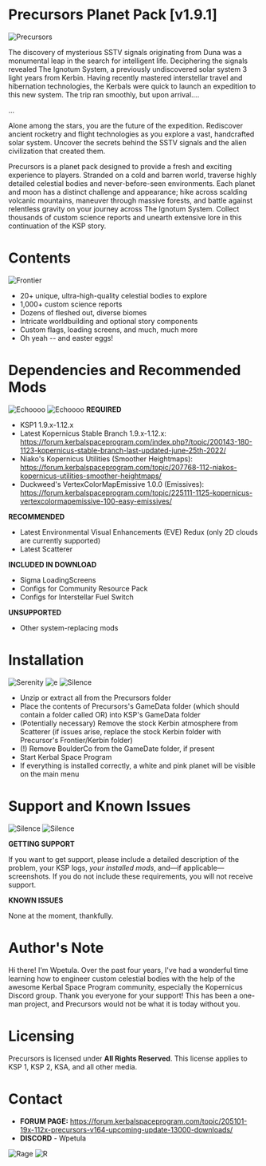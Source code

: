 # Precursors Planet Pack [v1.9.1]
![Precursors](https://i.imgur.com/YdqtDtg.png)

The discovery of mysterious SSTV signals originating from Duna was a monumental leap in the search for intelligent life. Deciphering the signals revealed The Ignotum System, a previously undiscovered solar system 3 light years from Kerbin. Having recently mastered interstellar travel and hibernation technologies, the Kerbals were quick to launch an expedition to this new system. The trip ran smoothly, but upon arrival....

…

Alone among the stars, you are the future of the expedition. Rediscover ancient rocketry and flight technologies as you explore a vast, handcrafted solar system. Uncover the secrets behind the SSTV signals and the alien civilization that created them.

Precursors is a planet pack designed to provide a fresh and exciting experience to players. Stranded on a cold and barren world, traverse highly detailed celestial bodies and never-before-seen environments. Each planet and moon has a distinct challenge and appearance; hike across scalding volcanic mountains, maneuver through massive forests, and battle against relentless gravity on your journey across The Ignotum System. Collect thousands of custom science reports and unearth extensive lore in this continuation of the KSP story.

# Contents
![Frontier](https://i.imgur.com/Z4h8jce.png)

* 20+ unique, ultra-high-quality celestial bodies to explore
* 1,000+ custom science reports
* Dozens of fleshed out, diverse biomes
* Intricate worldbuilding and optional story components
* Custom flags, loading screens, and much, much more
* Oh yeah -- and easter eggs!

# Dependencies and Recommended Mods
![Echoooo](https://i.imgur.com/9Pj835S.png)
![Echoooo](https://i.imgur.com/J8kYg7r.png)
**REQUIRED**
* KSP1 1.9.x-1.12.x
* Latest Kopernicus Stable Branch 1.9.x-1.12.x: https://forum.kerbalspaceprogram.com/index.php?/topic/200143-180-1123-kopernicus-stable-branch-last-updated-june-25th-2022/
* Niako's Kopernicus Utilities (Smoother Heightmaps): https://forum.kerbalspaceprogram.com/topic/207768-112-niakos-kopernicus-utilities-smoother-heightmaps/
* Duckweed's VertexColorMapEmissive 1.0.0 (Emissives): https://forum.kerbalspaceprogram.com/topic/225111-1125-kopernicus-vertexcolormapemissive-100-easy-emissives/

**RECOMMENDED**
* Latest Environmental Visual Enhancements (EVE) Redux (only 2D clouds are currently supported)
* Latest Scatterer

**INCLUDED IN DOWNLOAD**
* Sigma LoadingScreens
* Configs for Community Resource Pack
* Configs for Interstellar Fuel Switch

**UNSUPPORTED**
* Other system-replacing mods

# Installation
![Serenity](https://i.imgur.com/bShwKbz.png)
![e](https://i.imgur.com/z66Wd6f.png)
![Silence](https://i.imgur.com/4yfkaqv.png)

* Unzip or extract all from the Precursors folder
* Place the contents of Precursors's GameData folder (which should contain a folder called OR) into KSP's GameData folder
* (Potentially necessary) Remove the stock Kerbin atmosphere from Scatterer (if issues arise, replace the stock Kerbin folder with Precursor's Frontier/Kerbin folder)
* (!) Remove BoulderCo from the GameDate folder, if present
* Start Kerbal Space Program
* If everything is installed correctly, a white and pink planet will be visible on the main menu

# Support and Known Issues
![Silence](https://i.imgur.com/f7l2vzL.png)
![Silence](https://i.imgur.com/C0d5taO.png)

**GETTING SUPPORT**

If you want to get support, please include a detailed description of the problem, your KSP logs, *your installed mods*, and—if applicable—screenshots. If you do not include these requirements, you will not receive support.

**KNOWN ISSUES**

None at the moment, thankfully.

# Author's Note
Hi there! I'm Wpetula. Over the past four years, I've had a wonderful time learning how to engineer custom celestial bodies with the help of the awesome Kerbal Space Program community, especially the Kopernicus Discord group. Thank you everyone for your support! This has been a one-man project, and Precursors would not be what it is today without you.

# Licensing

Precursors is licensed under **All Rights Reserved**. This license applies to KSP 1, KSP 2, KSA, and all other media.

# Contact

* **FORUM PAGE:** https://forum.kerbalspaceprogram.com/topic/205101-19x-112x-precursors-v164-upcoming-update-13000-downloads/
* **DISCORD** - Wpetula

![Rage](https://i.imgur.com/q0gm6Rg.png)
![R](https://i.imgur.com/LSSCGNl.png)
